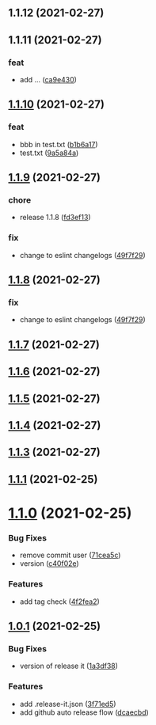 ## 1.1.12 (2021-02-27)

## 1.1.11 (2021-02-27)


### feat

* add ... ([ca9e430](https://github.com/ljourm/sandbox/commit/ca9e4308dda35d80e27f31211b141853bef16f2d))

## [1.1.10](https://github.com/ljourm/sandbox/compare/1.1.9...1.1.10) (2021-02-27)


### feat

* bbb in test.txt ([b1b6a17](https://github.com/ljourm/sandbox/commit/b1b6a176449c0467348501dd4fb71f818aaa2b52))
* test.txt ([9a5a84a](https://github.com/ljourm/sandbox/commit/9a5a84a04a9fd895c5fd12485caabb0d2278f609))

## [1.1.9](https://github.com/ljourm/sandbox/compare/1.1.7...1.1.9) (2021-02-27)


### chore

* release 1.1.8 ([fd3ef13](https://github.com/ljourm/sandbox/commit/fd3ef13f79257952c45aec42f9fde4be40fe12ae))

### fix

* change to eslint changelogs ([49f7f29](https://github.com/ljourm/sandbox/commit/49f7f291e0897b4fd96b6cfeef04cee7f139d2b7))

## [1.1.8](https://github.com/ljourm/sandbox/compare/1.1.7...1.1.8) (2021-02-27)


### fix

* change to eslint changelogs ([49f7f29](https://github.com/ljourm/sandbox/commit/49f7f291e0897b4fd96b6cfeef04cee7f139d2b7))

## [1.1.7](https://github.com/ljourm/sandbox/compare/1.1.6...1.1.7) (2021-02-27)



## [1.1.6](https://github.com/ljourm/sandbox/compare/1.1.6...1.1.7) (2021-02-27)



## [1.1.5](https://github.com/ljourm/sandbox/compare/1.1.6...1.1.7) (2021-02-27)



## [1.1.4](https://github.com/ljourm/sandbox/compare/1.1.6...1.1.7) (2021-02-27)



## [1.1.3](https://github.com/ljourm/sandbox/compare/1.1.6...1.1.7) (2021-02-27)



## [1.1.1](https://github.com/ljourm/sandbox/compare/1.1.6...1.1.7) (2021-02-25)



# [1.1.0](https://github.com/ljourm/sandbox/compare/1.1.6...1.1.7) (2021-02-25)


### Bug Fixes

* remove commit user ([71cea5c](https://github.com/ljourm/sandbox/commit/71cea5c849f97d113b1e00cc379a0d7dda35a4d1))
* version ([c40f02e](https://github.com/ljourm/sandbox/commit/c40f02e287e466cc1bdb7a4bfd0147991a39f576))


### Features

* add tag check ([4f2fea2](https://github.com/ljourm/sandbox/commit/4f2fea23a2e021dda09b3e57424e81e1336a8498))



## [1.0.1](https://github.com/ljourm/sandbox/compare/1.1.6...1.1.7) (2021-02-25)


### Bug Fixes

* version of release it ([1a3df38](https://github.com/ljourm/sandbox/commit/1a3df38cd61c8352cda59d017b8288aaa0041ee5))


### Features

* add .release-it.json ([3f71ed5](https://github.com/ljourm/sandbox/commit/3f71ed5646e7513ccdb35095d9be19d7adaa61f1))
* add github auto release flow ([dcaecbd](https://github.com/ljourm/sandbox/commit/dcaecbd6462d6c7889e14b0b368beaa0ecb54149))

